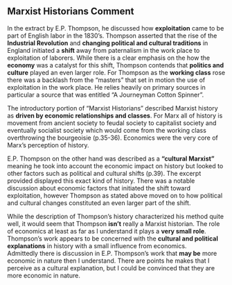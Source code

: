 ## Marxist Historians Comment

In the extract by E.P. Thompson, he discussed how **exploitation** came to be part of English labor in the 1830’s.  Thompson 
asserted that the rise of the **Industrial Revolution** and **changing political and cultural traditions** in England initiated a **shift** away from paternalism in the work place to exploitation of laborers.  While there is a clear emphasis on the how the **economy** was a catalyst for this shift, Thompson contends that **politics and culture** played an even larger role.  For Thompson as the **working class** rose there was a backlash from the “masters” that set in motion the use of exploitation in the work place.  He relies heavily on primary sources in particular a source that was entitled “A Journeyman Cotton Spinner”.

The introductory portion of “Marxist Historians” described Marxist history as **driven by economic relationships and classes**. For Marx all of history is movement from ancient society to feudal society to capitalist society and eventually socialist society which would come from the working class overthrowing the bourgeoisie (p.35-36).  Economics were the very core of Marx’s perception of history.  
	
E.P. Thompson on the other hand was described as a **“cultural Marxist”** meaning he took into account the economic impact on 
history but looked to other factors such as political and cultural shifts (p.39).  The excerpt provided displayed this exact
kind of history.  There was a notable discussion about economic factors that initiated the shift toward exploitation, however 
Thompson as stated above moved on to how political and cultural changes constituted an even larger part of the shift. 

While the description of Thompson’s history characterized his method quite well, it would seem that Thompson **isn’t** really 
a Marxist historian.  The role of economics at least as far as I understand it plays a **very small role**. Thompson’s work 
appears to be concerned with the **cultural and political explanations** in history with a small influence from economics.   
Admittedly there is discussion in E.P. Thompson’s work that **may be** more economic in nature then I understand.  There are 
points he makes that I perceive as a cultural explanation, but I could be convinced that they are more economic in nature.  
